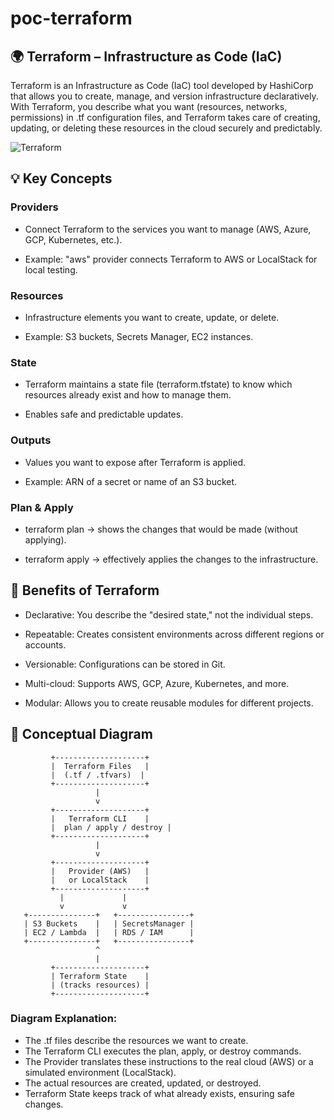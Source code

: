 # poc-terraform

## 🌍 Terraform – Infrastructure as Code (IaC)

Terraform is an Infrastructure as Code (IaC) tool developed by HashiCorp that allows you to create, manage, and version infrastructure declaratively.
With Terraform, you describe what you want (resources, networks, permissions) in .tf configuration files, and Terraform takes care of creating, updating, or deleting these resources in the cloud securely and predictably.

![Terraform]([https://www.terraform.io/assets/images/og-image-1920.png](https://scalefactory.com/blog/2020/06/25/what-we-are-looking-forward-to-in-terraform-0.13/Terraform.png))

## 💡 Key Concepts

### Providers

- Connect Terraform to the services you want to manage (AWS, Azure, GCP, Kubernetes, etc.).

- Example: "aws" provider connects Terraform to AWS or LocalStack for local testing.

### Resources

- Infrastructure elements you want to create, update, or delete.

- Example: S3 buckets, Secrets Manager, EC2 instances.

### State

- Terraform maintains a state file (terraform.tfstate) to know which resources already exist and how to manage them.

- Enables safe and predictable updates.

### Outputs

- Values ​​you want to expose after Terraform is applied.

- Example: ARN of a secret or name of an S3 bucket.

### Plan & Apply

- terraform plan → shows the changes that would be made (without applying).

- terraform apply → effectively applies the changes to the infrastructure.

## 🔗 Benefits of Terraform

- Declarative: You describe the "desired state," not the individual steps.

- Repeatable: Creates consistent environments across different regions or accounts.

- Versionable: Configurations can be stored in Git.

- Multi-cloud: Supports AWS, GCP, Azure, Kubernetes, and more.

- Modular: Allows you to create reusable modules for different projects.

## 🌟 Conceptual Diagram

```
         +--------------------+
         |  Terraform Files   |
         |  (.tf / .tfvars)  |
         +--------------------+
                   |
                   v
         +--------------------+
         |   Terraform CLI    |
         |  plan / apply / destroy |
         +--------------------+
                   |
                   v
         +--------------------+
         |   Provider (AWS)   |
         |   or LocalStack    |
         +--------------------+
           |             |
           v             v
   +---------------+   +----------------+
   | S3 Buckets    |   | SecretsManager |
   | EC2 / Lambda  |   | RDS / IAM      |
   +---------------+   +----------------+
                   ^
                   |
         +--------------------+
         | Terraform State    |
         | (tracks resources) |
         +--------------------+

```

### Diagram Explanation:

- The .tf files describe the resources we want to create.
- The Terraform CLI executes the plan, apply, or destroy commands.
- The Provider translates these instructions to the real cloud (AWS) or a simulated environment (LocalStack).
- The actual resources are created, updated, or destroyed.
- Terraform State keeps track of what already exists, ensuring safe changes.
